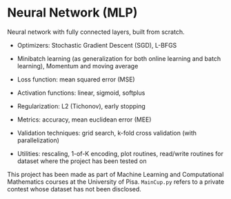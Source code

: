 # Neural Network (MLP)
Neural network with fully connected layers, built from scratch.

- Optimizers: Stochastic Gradient Descent (SGD), L-BFGS

- Minibatch learning (as generalization for both online learning and batch learning), Momentum and moving average

- Loss function: mean squared error (MSE)

- Activation functions: linear, sigmoid, softplus

- Regularization: L2 (Tichonov), early stopping

- Metrics: accuracy, mean euclidean error (MEE)

- Validation techniques: grid search, k-fold cross validation (with parallelization)

- Utilities: rescaling, 1-of-K encoding, plot routines, read/write routines for dataset where the project has been tested on


This project has been made as part of Machine Learning and Computational Mathematics courses at the University of Pisa. 
`MainCup.py` refers to a private contest whose dataset has not been disclosed.  
